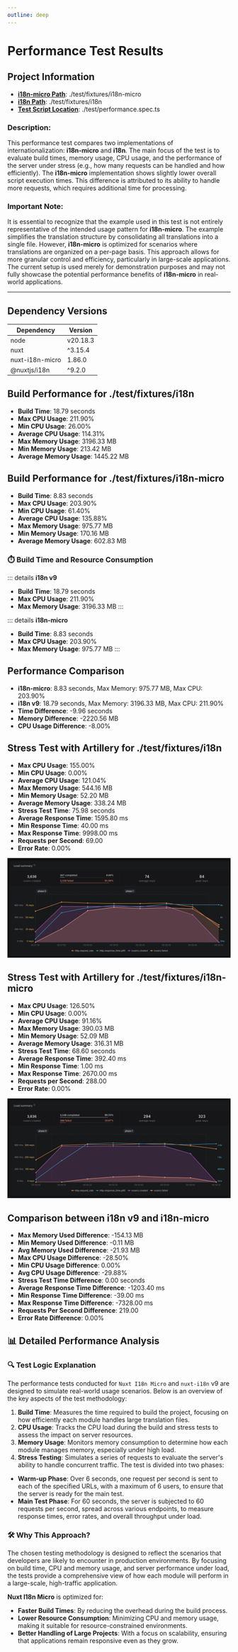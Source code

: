 ```yaml
---
outline: deep
---
```


# Performance Test Results

## Project Information

- **[i18n-micro Path](https://github.com/s00d/nuxt-i18n-micro/tree/main/test/fixtures/i18n-micro)**: ./test/fixtures/i18n-micro
- **[i18n Path](https://github.com/s00d/nuxt-i18n-micro/tree/main/test/fixtures/i18n)**: ./test/fixtures/i18n
- **[Test Script Location](https://github.com/s00d/nuxt-i18n-micro/tree/main/test/performance.spec.ts)**: ./test/performance.spec.ts


### Description:
This performance test compares two implementations of internationalization: **i18n-micro** and **i18n**.
The main focus of the test is to evaluate build times, memory usage, CPU usage, and the performance of the server under stress (e.g., how many requests can be handled and how efficiently).
The **i18n-micro** implementation shows slightly lower overall script execution times.
This difference is attributed to its ability to handle more requests, which requires additional time for processing.

### Important Note:
It is essential to recognize that the example used in this test is not entirely representative of the intended usage pattern for **i18n-micro**. The example simplifies the translation structure by consolidating all translations into a single file. However, **i18n-micro** is optimized for scenarios where translations are organized on a per-page basis. This approach allows for more granular control and efficiency, particularly in large-scale applications. The current setup is used merely for demonstration purposes and may not fully showcase the potential performance benefits of **i18n-micro** in real-world applications.

---

## Dependency Versions

| Dependency      | Version  |
|-----------------|----------|
| node            | v20.18.3 |
| nuxt            | ^3.15.4  |
| nuxt-i18n-micro | 1.86.0   |
| @nuxtjs/i18n    | ^9.2.0   |

## Build Performance for ./test/fixtures/i18n

- **Build Time**: 18.79 seconds
- **Max CPU Usage**: 211.90%
- **Min CPU Usage**: 26.00%
- **Average CPU Usage**: 114.31%
- **Max Memory Usage**: 3196.33 MB
- **Min Memory Usage**: 213.42 MB
- **Average Memory Usage**: 1445.22 MB


## Build Performance for ./test/fixtures/i18n-micro

- **Build Time**: 8.83 seconds
- **Max CPU Usage**: 203.90%
- **Min CPU Usage**: 61.40%
- **Average CPU Usage**: 135.88%
- **Max Memory Usage**: 975.77 MB
- **Min Memory Usage**: 170.16 MB
- **Average Memory Usage**: 602.83 MB


### ⏱️ Build Time and Resource Consumption

::: details **i18n v9**
- **Build Time**: 18.79 seconds
- **Max CPU Usage**: 211.90%
- **Max Memory Usage**: 3196.33 MB
  :::

::: details **i18n-micro**
- **Build Time**: 8.83 seconds
- **Max CPU Usage**: 203.90%
- **Max Memory Usage**: 975.77 MB
  :::

## Performance Comparison

- **i18n-micro**: 8.83 seconds, Max Memory: 975.77 MB, Max CPU: 203.90%
- **i18n v9**: 18.79 seconds, Max Memory: 3196.33 MB, Max CPU: 211.90%
- **Time Difference**: -9.96 seconds
- **Memory Difference**: -2220.56 MB
- **CPU Usage Difference**: -8.00%

## Stress Test with Artillery for ./test/fixtures/i18n

- **Max CPU Usage**: 155.00%
- **Min CPU Usage**: 0.00%
- **Average CPU Usage**: 121.04%
- **Max Memory Usage**: 544.16 MB
- **Min Memory Usage**: 52.20 MB
- **Average Memory Usage**: 338.24 MB
- **Stress Test Time**: 75.98 seconds
- **Average Response Time**: 1595.80 ms
- **Min Response Time**: 40.00 ms
- **Max Response Time**: 9998.00 ms
- **Requests per Second**: 69.00
- **Error Rate**: 0.00%

![i18n](/i18n.png)

## Stress Test with Artillery for ./test/fixtures/i18n-micro

- **Max CPU Usage**: 126.50%
- **Min CPU Usage**: 0.00%
- **Average CPU Usage**: 91.16%
- **Max Memory Usage**: 390.03 MB
- **Min Memory Usage**: 52.09 MB
- **Average Memory Usage**: 316.31 MB
- **Stress Test Time**: 68.60 seconds
- **Average Response Time**: 392.40 ms
- **Min Response Time**: 1.00 ms
- **Max Response Time**: 2670.00 ms
- **Requests per Second**: 288.00
- **Error Rate**: 0.00%

![i18n-micro](/i18n-micro.png)

## Comparison between i18n v9 and i18n-micro

- **Max Memory Used Difference**: -154.13 MB
- **Min Memory Used Difference**: -0.11 MB
- **Avg Memory Used Difference**: -21.93 MB
- **Max CPU Usage Difference**: -28.50%
- **Min CPU Usage Difference**: 0.00%
- **Avg CPU Usage Difference**: -29.88%
- **Stress Test Time Difference**: 0.00 seconds
- **Average Response Time Difference**: -1203.40 ms
- **Min Response Time Difference**: -39.00 ms
- **Max Response Time Difference**: -7328.00 ms
- **Requests Per Second Difference**: 219.00
- **Error Rate Difference**: 0.00%

## 📊 Detailed Performance Analysis

### 🔍 Test Logic Explanation

The performance tests conducted for `Nuxt I18n Micro` and `nuxt-i18n` v9 are designed to simulate real-world usage scenarios. Below is an overview of the key aspects of the test methodology:

1. **Build Time**: Measures the time required to build the project, focusing on how efficiently each module handles large translation files.
2. **CPU Usage**: Tracks the CPU load during the build and stress tests to assess the impact on server resources.
3. **Memory Usage**: Monitors memory consumption to determine how each module manages memory, especially under high load.
4. **Stress Testing**: Simulates a series of requests to evaluate the server's ability to handle concurrent traffic. The test is divided into two phases:
  - **Warm-up Phase**: Over 6 seconds, one request per second is sent to each of the specified URLs, with a maximum of 6 users, to ensure that the server is ready for the main test.
  - **Main Test Phase**: For 60 seconds, the server is subjected to 60 requests per second, spread across various endpoints, to measure response times, error rates, and overall throughput under load.


### 🛠 Why This Approach?

The chosen testing methodology is designed to reflect the scenarios that developers are likely to encounter in production environments. By focusing on build time, CPU and memory usage, and server performance under load, the tests provide a comprehensive view of how each module will perform in a large-scale, high-traffic application.

**Nuxt I18n Micro** is optimized for:
- **Faster Build Times**: By reducing the overhead during the build process.
- **Lower Resource Consumption**: Minimizing CPU and memory usage, making it suitable for resource-constrained environments.
- **Better Handling of Large Projects**: With a focus on scalability, ensuring that applications remain responsive even as they grow.
